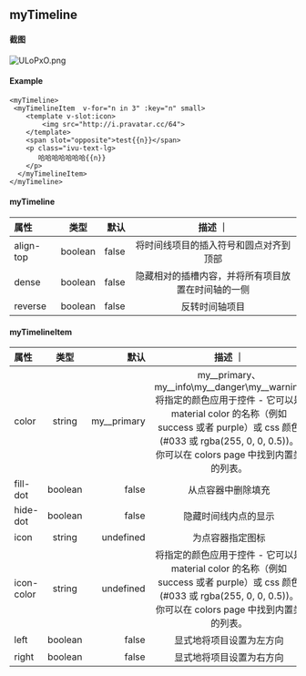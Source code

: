 ## myTimeline

#### 截图
![ULoPxO.png](https://s1.ax1x.com/2020/07/23/ULoPxO.png)

#### Example

```
<myTimeline>
 <myTimelineItem  v-for="n in 3" :key="n" small>
    <template v-slot:icon>
        <img src="http://i.pravatar.cc/64">
    </template>
    <span slot="opposite">test{{n}}</span>
    <p class="ivu-text-lg>
       哈哈哈哈哈哈哈{{n}}
    </p>
  </myTimelineItem>
</myTimeline>
```

#### myTimeline

| 属性 | 类型 | 默认 | 描述 ｜
| :------------ |:---------------:| -----:|:---------------:| 
| align-top  | boolean | false |  将时间线项目的插入符号和圆点对齐到顶部 | 
| dense | boolean | false |  隐藏相对的插槽内容，并将所有项目放置在时间轴的一侧 | 
| reverse | boolean | false | 反转时间轴项目 |


#### myTimelineItem

| 属性 | 类型 | 默认 | 描述 ｜
| :------------ |:---------------:| -----:|:---------------:| 
| color | string | my__primary | my__primary、my__info\my__danger\my__warning 将指定的颜色应用于控件 - 它可以是 material color 的名称（例如 success 或者 purple）或 css 颜色 (#033 或 rgba(255, 0, 0, 0.5))。 你可以在 colors page 中找到内置类的列表。 | 
| fill-dot | boolean | false |  从点容器中删除填充 | 
| hide-dot | boolean | false | 隐藏时间线内点的显示 |
| icon | string | undefined | 为点容器指定图标 |
| icon-color | string | undefined | 将指定的颜色应用于控件 - 它可以是 material color 的名称（例如 success 或者 purple）或 css 颜色 (#033 或 rgba(255, 0, 0, 0.5))。 你可以在 colors page 中找到内置类的列表。 |
| left | boolean | false | 显式地将项目设置为左方向 |
| right | boolean | false | 显式地将项目设置为右方向 |